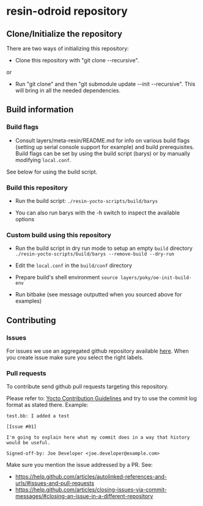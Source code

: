 #  resin-odroid repository

## Clone/Initialize the repository

There are two ways of initializing this repository:
* Clone this repository with "git clone --recursive".

or

* Run "git clone" and then "git submodule update --init --recursive". This will
bring in all the needed dependencies.

## Build information

### Build flags

* Consult layers/meta-resin/README.md for info on various build flags (setting
up serial console support for example) and build prerequisites. Build flags can
be set by using the build script (barys) or by manually modifying `local.conf`.

See below for using the build script.

### Build this repository

* Run the build script:
  `./resin-yocto-scripts/build/barys`

* You can also run barys with the -h switch to inspect the available options

### Custom build using this repository

* Run the build script in dry run mode to setup an empty `build` directory
    `./resin-yocto-scripts/build/barys --remove-build --dry-run`

* Edit the `local.conf` in the `build/conf` directory

* Prepare build's shell environment
    `source layers/poky/oe-init-build-env`

* Run bitbake (see message outputted when you sourced above for examples)

## Contributing

### Issues

For issues we use an aggregated github repository available [here](https://github.com/resin-os/resinos/issues). When you create issue make sure you select the right labels.

### Pull requests

To contribute send github pull requests targeting this repository.

Please refer to: [Yocto Contribution Guidelines](https://wiki.yoctoproject.org/wiki/Contribution_Guidelines#General_Information) and try to use the commit log format as stated there. Example:
```
test.bb: I added a test

[Issue #01]

I'm going to explain here what my commit does in a way that history
would be useful.

Signed-off-by: Joe Developer <joe.developer@example.com>
```

Make sure you mention the issue addressed by a PR. See:
* https://help.github.com/articles/autolinked-references-and-urls/#issues-and-pull-requests
* https://help.github.com/articles/closing-issues-via-commit-messages/#closing-an-issue-in-a-different-repository
